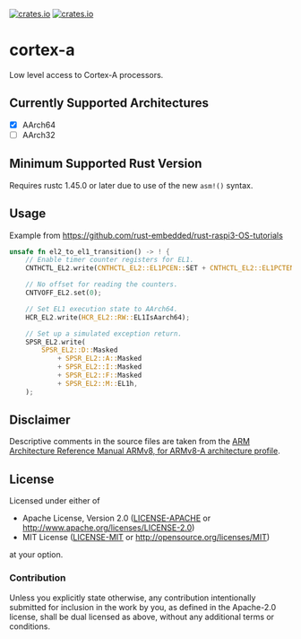 [![crates.io](https://img.shields.io/crates/d/cortex-a.svg)](https://crates.io/crates/cortex-a)
[![crates.io](https://img.shields.io/crates/v/cortex-a.svg)](https://crates.io/crates/cortex-a)

# cortex-a

Low level access to Cortex-A processors.

## Currently Supported Architectures

- [x] AArch64
- [ ] AArch32

## Minimum Supported Rust Version

Requires rustc 1.45.0 or later due to use of the new `asm!()` syntax.

## Usage

Example from https://github.com/rust-embedded/rust-raspi3-OS-tutorials

```rust
unsafe fn el2_to_el1_transition() -> ! {
    // Enable timer counter registers for EL1.
    CNTHCTL_EL2.write(CNTHCTL_EL2::EL1PCEN::SET + CNTHCTL_EL2::EL1PCTEN::SET);

    // No offset for reading the counters.
    CNTVOFF_EL2.set(0);

    // Set EL1 execution state to AArch64.
    HCR_EL2.write(HCR_EL2::RW::EL1IsAarch64);

    // Set up a simulated exception return.
    SPSR_EL2.write(
        SPSR_EL2::D::Masked
            + SPSR_EL2::A::Masked
            + SPSR_EL2::I::Masked
            + SPSR_EL2::F::Masked
            + SPSR_EL2::M::EL1h,
    );
```

## Disclaimer

Descriptive comments in the source files are taken from the
[ARM Architecture Reference Manual ARMv8, for ARMv8-A architecture profile](https://static.docs.arm.com/ddi0487/ca/DDI0487C_a_armv8_arm.pdf?_ga=2.266626254.1122218691.1534883460-1326731866.1530967873).

## License

Licensed under either of

- Apache License, Version 2.0 ([LICENSE-APACHE](LICENSE-APACHE) or
  http://www.apache.org/licenses/LICENSE-2.0)
- MIT License ([LICENSE-MIT](LICENSE-MIT) or http://opensource.org/licenses/MIT)

at your option.

### Contribution

Unless you explicitly state otherwise, any contribution intentionally submitted for inclusion in the
work by you, as defined in the Apache-2.0 license, shall be dual licensed as above, without any
additional terms or conditions.
